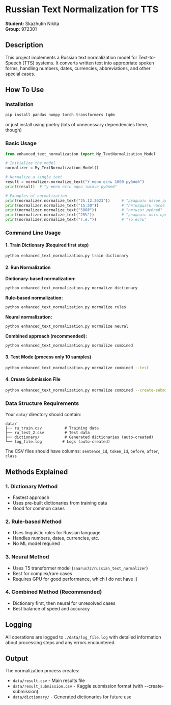 # Russian Text Normalization for TTS

**Student:** Skazhutin Nikita  
**Group:** 972301 

## Description

This project implements a Russian text normalization model for Text-to-Speech (TTS) systems. It converts written text into appropriate spoken forms, handling numbers, dates, currencies, abbreviations, and other special cases.




## How To Use

### Installation

```bash
pip install pandas numpy torch transformers tqdm
```
or just install using poetry (lots of unnecessary dependencies there, though)
### Basic Usage

```python
from enhanced_text_normalization import My_TextNormalization_Model

# Initialize the model
normalizer = My_TextNormalization_Model()

# Normalize a single text
result = normalizer.normalize_text("У меня есть 1000 рублей")
print(result)  # "у меня есть одна тысяча рублей"

# Examples of normalization
print(normalizer.normalize_text("25.12.2023"))     # "двадцать пятое декабря две тысячи двадцать три года"
print(normalizer.normalize_text("15:30"))          # "пятнадцать часов тридцать минут"  
print(normalizer.normalize_text("500₽"))           # "пятьсот рублей"
print(normalizer.normalize_text("25%"))            # "двадцать пять процентов"
print(normalizer.normalize_text("т.е."))           # "то есть"
```

### Command Line Usage

#### 1. Train Dictionary (Required first step)
```bash
python enhanced_text_normalization.py train dictionary
```

#### 2. Run Normalization

**Dictionary-based normalization:**
```bash
python enhanced_text_normalization.py normalize dictionary
```

**Rule-based normalization:**
```bash
python enhanced_text_normalization.py normalize rules
```

**Neural normalization:**
```bash
python enhanced_text_normalization.py normalize neural
```

**Combined approach (recommended):**
```bash
python enhanced_text_normalization.py normalize combined
```

#### 3. Test Mode (process only 10 samples)
```bash
python enhanced_text_normalization.py normalize combined --test
```

#### 4. Create Submission File
```bash
python enhanced_text_normalization.py normalize combined --create-submission
```

### Data Structure Requirements

Your `data/` directory should contain:
```
data/
├── ru_train.csv          # Training data
├── ru_test_2.csv         # Test data
├── dictionary/           # Generated dictionaries (auto-created)
└── log_file.log         # Logs (auto-created)
```

The CSV files should have columns: `sentence_id`, `token_id`, `before`, `after`, `class`

## Methods Explained

### 1. Dictionary Method
- Fastest approach
- Uses pre-built dictionaries from training data
- Good for common cases


### 2. Rule-based Method  
- Uses linguistic rules for Russian language
- Handles numbers, dates, currencies, etc.
- No ML model required


### 3. Neural Method
- Uses T5 transformer model (`saarus72/russian_text_normalizer`)
- Best for complex/rare cases
- Requires GPU for good performance, which I do not have :(

### 4. Combined Method (Recommended)
- Dictionary first, then neural for unresolved cases
- Best balance of speed and accuracy



## Logging

All operations are logged to `./data/log_file.log` with detailed information about processing steps and any errors encountered.

## Output

The normalization process creates:
- `data/result.csv` - Main results file
- `data/result_submission.csv` - Kaggle submission format (with --create-submission)
- `data/dictionary/` - Generated dictionaries for future use

